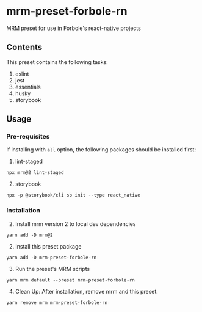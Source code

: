 # mrm-preset-forbole-rn

MRM preset for use in Forbole's react-native projects

## Contents
This preset contains the following tasks:
1. eslint
2. jest
3. essentials
4. husky
5. storybook

## Usage
### Pre-requisites
If installing with `all` option, the following packages should be installed first:
1. lint-staged
```shell
npx mrm@2 lint-staged
```
2. storybook
```shell
npx -p @storybook/cli sb init --type react_native
```

### Installation

2. Install mrm version 2 to local dev dependencies
```shell
yarn add -D mrm@2
```
2. Install this preset package
```shell
yarn add -D mrm-preset-forbole-rn 
```
3. Run the preset's MRM scripts
```shell
yarn mrm default --preset mrm-preset-forbole-rn 
```
4. Clean Up: After installation, remove mrm and this preset.
```shell
yarn remove mrm mrm-preset-forbole-rn 
```
